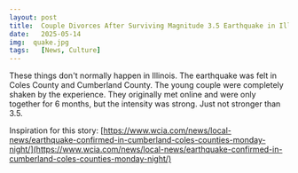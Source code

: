 ```yaml
---
layout: post
title:  Couple Divorces After Surviving Magnitude 3.5 Earthquake in Illinois
date:   2025-05-14
img:  quake.jpg
tags:   [News, Culture]
---
```


These things don't normally happen in Illinois. The earthquake was felt in Coles County and Cumberland County. The young couple were completely shaken by the experience. They originally met online and were only together for 6 months, but the intensity was strong. Just not stronger than 3.5.

Inspiration for this story: [https://www.wcia.com/news/local-news/earthquake-confirmed-in-cumberland-coles-counties-monday-night/](https://www.wcia.com/news/local-news/earthquake-confirmed-in-cumberland-coles-counties-monday-night/)
